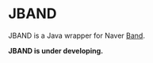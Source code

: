 # JBAND
JBAND is a Java wrapper for Naver [Band](https://band.us/).

**JBAND is under developing.**
